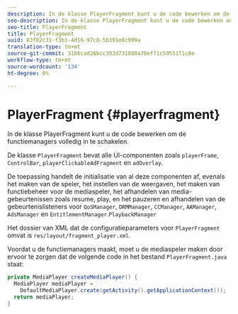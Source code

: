 ```yaml
---
description: In de klasse PlayerFragment kunt u de code bewerken om de functiemanagers volledig in te schakelen.
seo-description: In de klasse PlayerFragment kunt u de code bewerken om de functiemanagers volledig in te schakelen.
seo-title: PlayerFragment
title: PlayerFragment
uuid: 83f02c31-f3b1-4d16-97c8-5b391e8c999a
translation-type: tm+mt
source-git-commit: 31b6cad26bcc393d731080a70eff1c59551f1c8e
workflow-type: tm+mt
source-wordcount: '134'
ht-degree: 0%

---
```



# PlayerFragment {#playerfragment}

In de klasse PlayerFragment kunt u de code bewerken om de functiemanagers volledig in te schakelen.

De klasse `PlayerFragment` bevat alle UI-componenten zoals `playerFrame`, `ControlBar`, `playerClickableAdFragment` en `adOverlay`.

De toepassing handelt de initialisatie van al deze componenten af, evenals het maken van de speler, het instellen van de weergaven, het maken van functiebeheer voor de mediaspeler, het afhandelen van media-gebeurtenissen zoals resume, play, en het pauzeren en afhandelen van de gebeurtenislisteners voor `QoSManager`, `DRMManager`, `CCManager`, `AAManager`, `AdsManager` en `EntitlementManager`.`PlaybackManager`

Het dossier van XML dat de configuratieparameters voor `PlayerFragment` omvat is `res/layout/fragment_player.xml`.

Voordat u de functiemanagers maakt, moet u de mediaspeler maken door ervoor te zorgen dat de volgende code in het bestand `PlayerFragment.java` staat:

```java
private MediaPlayer createMediaPlayer() { 
  MediaPlayer mediaPlayer =  
    DefaultMediaPlayer.create(getActivity().getApplicationContext()); 
  return mediaPlayer; 
}
```
